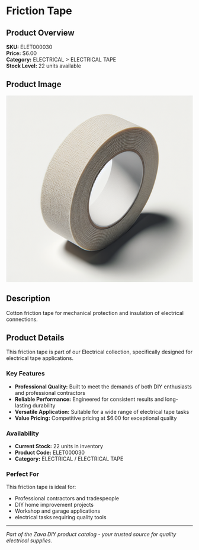 # Friction Tape

## Product Overview

**SKU:** ELET000030  
**Price:** $6.00  
**Category:** ELECTRICAL > ELECTRICAL TAPE  
**Stock Level:** 22 units available  

## Product Image

![Friction Tape](https://raw.githubusercontent.com/microsoft/ai-tour-26-zava-diy-dataset-plus-mcp/refs/heads/main/images/electrical_electrical_tape_friction_tape_20250620_211600.png)

## Description

Cotton friction tape for mechanical protection and insulation of electrical connections.

## Product Details

This friction tape is part of our Electrical collection, specifically designed for electrical tape applications. 

### Key Features

- **Professional Quality:** Built to meet the demands of both DIY enthusiasts and professional contractors
- **Reliable Performance:** Engineered for consistent results and long-lasting durability
- **Versatile Application:** Suitable for a wide range of electrical tape tasks
- **Value Pricing:** Competitive pricing at $6.00 for exceptional quality

### Availability

- **Current Stock:** 22 units in inventory
- **Product Code:** ELET000030
- **Category:** ELECTRICAL / ELECTRICAL TAPE

### Perfect For

This friction tape is ideal for:
- Professional contractors and tradespeople
- DIY home improvement projects  
- Workshop and garage applications
- electrical tasks requiring quality tools

---

*Part of the Zava DIY product catalog - your trusted source for quality electrical supplies.*
